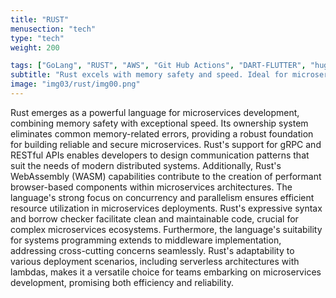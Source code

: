 ```yaml
---
title: "RUST"
menusection: "tech"
type: "tech"
weight: 200

tags: ["GoLang", "RUST", "AWS", "Git Hub Actions", "DART-FLUTTER", "hugo", "DOCKER", "K8S", "KAFKA", "ESP32"]
subtitle: "Rust excels with memory safety and speed. Ideal for microservices, supporting gRPC, REST, WASM, middleware, and lambdas, ensuring efficient development."
image: "img03/rust/img00.png"
---
```

Rust emerges as a powerful language for microservices development, combining memory safety with exceptional speed. Its ownership system eliminates common memory-related errors, providing a robust foundation for building reliable and secure microservices. Rust&#39;s support for gRPC and RESTful APIs enables developers to design communication patterns that suit the needs of modern distributed systems. Additionally, Rust&#39;s WebAssembly (WASM) capabilities contribute to the creation of performant browser-based components within microservices architectures. The language&#39;s strong focus on concurrency and parallelism ensures efficient resource utilization in microservices deployments. Rust&#39;s expressive syntax and borrow checker facilitate clean and maintainable code, crucial for complex microservices ecosystems. Furthermore, the language&#39;s suitability for systems programming extends to middleware implementation, addressing cross-cutting concerns seamlessly. Rust&#39;s adaptability to various deployment scenarios, including serverless architectures with lambdas, makes it a versatile choice for teams embarking on microservices development, promising both efficiency and reliability.
